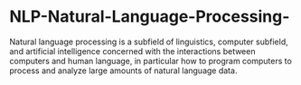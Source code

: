 # NLP-Natural-Language-Processing-
Natural language processing is a subfield of linguistics, computer subfield, and artificial intelligence concerned with the interactions between computers and human language, in particular how to program computers to process and analyze large amounts of natural language data.
